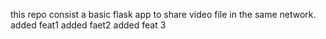 this repo consist a basic flask app to share video file in the same network.
added feat1
added faet2
added feat 3
